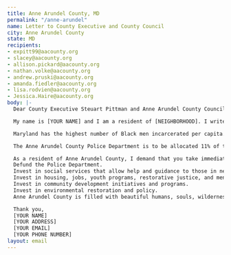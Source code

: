 ```yaml
---
title: Anne Arundel County, MD
permalink: "/anne-arundel"
name: Letter to County Executive and County Council
city: Anne Arundel County
state: MD
recipients:
- expitt99@aacounty.org
- slacey@aacounty.org
- allison.pickard@aacounty.org
- nathan.volke@aacounty.org
- andrew.pruski@aacounty.org
- amanda.fiedler@aacounty.org
- lisa.rodvien@aacounty.org
- Jessica.Haire@aacounty.org
body: |-
  Dear County Executive Steuart Pittman and Anne Arundel County Council Members,

  My name is [YOUR NAME] and I am a resident of [NEIGHBORHOOD]. I write this letter to urge you to defund the Anne Arundel County Police Department and reallocate funds into projects that prioritize community services such as health, rehabilitation, housing, employment.

  Maryland has the highest number of Black men incarcerated per capita. It is crucial that we address the policies in which systematic racism has become a norm. Why should the police be funded given their history of violence within our community? Every member of our community deserves a quality of life that promotes safety, justice and the ability to live without fear from the government/police.

  The Anne Arundel County Police Department is to be allocated 11% of the 2021 budget. $88 million of the allocated $156 million will be going to Patrol Services. This includes School Resource Officers, who "partner with County Board of Education to assist with identifying students at risk for academic failure, truancy, and/or involvement in criminal activities," directly linking students to the school to prison pipeline. Meanwhile, the entire department Social Services is allocated 3.2% of the total 2021 budget (Source: Anne Arundel County FY2021 Proposed Budget Message and Current Expense Budget).

  As a resident of Anne Arundel County, I demand that you take immediate action to ensure the health, safety & wellness of our people.
  Defund the Police Department.
  Invest in social services that allow help and guidance to those in need, rather than incarceration.
  Invest in housing, jobs, youth programs, restorative justice, and mental health workers to keep the community safe.
  Invest in community development initiatives and programs.
  Invest in environmental restoration and policy.
  Anne Arundel County is filled with beautiful humans, souls, wilderness areas and opportunities. As the 5th largest county in Maryland, we residents demand change! A reform that reflects the people.

  Thank you,
  [YOUR NAME]
  [YOUR ADDRESS]
  [YOUR EMAIL]
  [YOUR PHONE NUMBER]
layout: email
---
```


